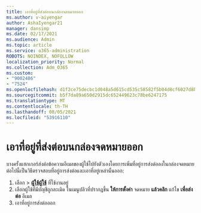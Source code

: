 ```yaml
---
title: เอาที่อยู่ที่ส่งต่อบนกล่องจดหมายออก
ms.author: v-aiyengar
author: AshaIyengar21
manager: dansimp
ms.date: 02/17/2021
ms.audience: Admin
ms.topic: article
ms.service: o365-administration
ROBOTS: NOINDEX, NOFOLLOW
localization_priority: Normal
ms.collection: Adm_O365
ms.custom:
- "9002486"
- "7524"
ms.openlocfilehash: d1f2ce75decbc1d048a5d615cd535c58582f5b04d8cf6027d8b3f681bf04b79d
ms.sourcegitcommit: b5f7da89a650d2915dc652449623c78be6247175
ms.translationtype: MT
ms.contentlocale: th-TH
ms.lasthandoff: 08/05/2021
ms.locfileid: "53916110"
---
```

# <a name="remove-forwarding-addresses-on-the-mailbox"></a>เอาที่อยู่ที่ส่งต่อบนกล่องจดหมายออก

บางครั้งแฮกเกอร์ส่งต่อข้อความอีเมลของผู้ใช้ไปยังตัวเองโดยการเพิ่มที่อยู่การส่งต่อลงในกล่องจดหมาย ต่อไปนี้เป็นวิธีตรวจสอบที่อยู่การส่งต่อและเอาที่อยู่เหล่านั้นออก:

1. เลือก  >  **[ผู้ใช้ผู้ใช้](https://go.microsoft.com/fwlink/p/?linkid=834822)** ที่ใช้งานอยู่
1. เลือกผู้ใช้ที่มีบัญชีถูกละเมิด ในเมนูปลิวที่ปรากฏขึ้น **ให้การตั้งค่า** จดหมาย **แล้วคลิก** แก้ไข **เพื่อส่งต่อ** อีเมล
1. เอาที่อยู่การส่งต่อออก
